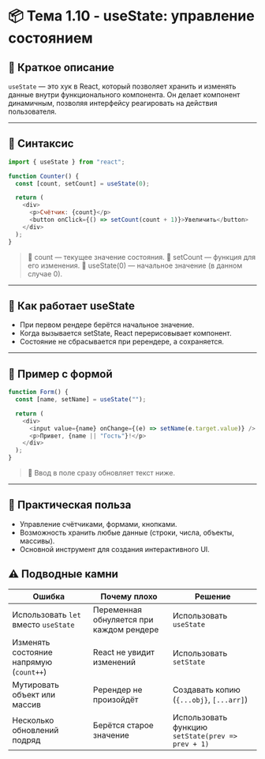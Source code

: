 # 📦 Тема 1.10 - useState: управление состоянием

## 🔹 Краткое описание

`useState` — это хук в React, который позволяет хранить и изменять данные внутри функционального компонента.
Он делает компонент динамичным, позволяя интерфейсу реагировать на действия пользователя.

---

## 🔹 Синтаксис

```javascript
import { useState } from "react";

function Counter() {
  const [count, setCount] = useState(0);

  return (
    <div>
      <p>Счётчик: {count}</p>
      <button onClick={() => setCount(count + 1)}>Увеличить</button>
    </div>
  );
}
```

> 📌 count — текущее значение состояния.
> 📌 setCount — функция для его изменения.
> 📌 useState(0) — начальное значение (в данном случае 0).

---

## 🔹 Как работает useState

- При первом рендере берётся начальное значение.
- Когда вызывается setState, React перерисовывает компонент.
- Состояние не сбрасывается при ререндере, а сохраняется.

---

## 🔹 Пример с формой

```javascript
function Form() {
  const [name, setName] = useState("");

  return (
    <div>
      <input value={name} onChange={(e) => setName(e.target.value)} />
      <p>Привет, {name || "Гость"}!</p>
    </div>
  );
}
```

> 📌 Ввод в поле сразу обновляет текст ниже.

---

## 🔹 Практическая польза

- Управление счётчиками, формами, кнопками.
- Возможность хранить любые данные (строки, числа, объекты, массивы).
- Основной инструмент для создания интерактивного UI.

## ⚠️ Подводные камни

| Ошибка                                  | Почему плохо                             | Решение                                           |
| --------------------------------------- | ---------------------------------------- | ------------------------------------------------- |
| Использовать `let` вместо `useState`    | Переменная обнуляется при каждом рендере | Использовать `useState`                           |
| Изменять состояние напрямую (`count++`) | React не увидит изменений                | Использовать `setState`                           |
| Мутировать объект или массив            | Ререндер не произойдёт                   | Создавать копию (`{...obj}`, `[...arr]`)          |
| Несколько обновлений подряд             | Берётся старое значение                  | Использовать функцию `setState(prev => prev + 1)` |
